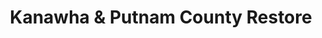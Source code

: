 ---
title: "Kanawha & Putnam County Restore"
url: /charleston/kanawha-and-putnam-county-restore/
shop: doityourself
---